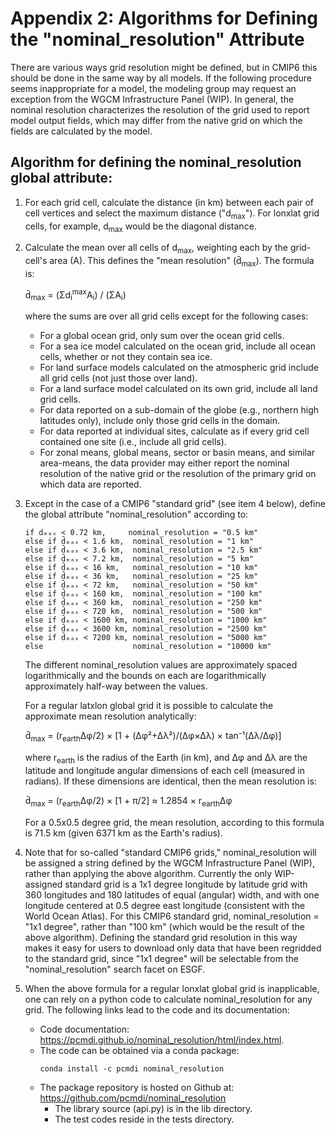 # Appendix 2: Algorithms for Defining the "nominal_resolution" Attribute

There are various ways grid resolution might be defined, but in CMIP6 this should be done in the same way by all models. If the following procedure seems inappropriate for a model, the modeling group may request an exception from the WGCM Infrastructure Panel (WIP). In general, the nominal resolution characterizes the resolution of the grid used to report model output fields, which may differ from the native grid on which the fields are calculated by the model.

## Algorithm for defining the nominal_resolution global attribute:

1. For each grid cell, calculate the distance (in km) between each pair of cell vertices and select the maximum distance ("d<sub>max</sub>"). For lonxlat grid cells, for example, d<sub>max</sub> would be the diagonal distance.

2. Calculate the mean over all cells of d<sub>max</sub>, weighting each by the grid-cell's area (A). This defines the "mean resolution" (d̄<sub>max</sub>). The formula is:

   d̄<sub>max</sub> = (Σd<sub>i</sub><sup>max</sup>A<sub>i</sub>) / (ΣA<sub>i</sub>)

   where the sums are over all grid cells except for the following cases:
   - For a global ocean grid, only sum over the ocean grid cells.
   - For a sea ice model calculated on the ocean grid, include all ocean cells, whether or not they contain sea ice.
   - For land surface models calculated on the atmospheric grid include all grid cells (not just those over land).
   - For a land surface model calculated on its own grid, include all land grid cells.
   - For data reported on a sub-domain of the globe (e.g., northern high latitudes only), include only those grid cells in the domain.
   - For data reported at individual sites, calculate as if every grid cell contained one site (i.e., include all grid cells).
   - For zonal means, global means, sector or basin means, and similar area-means, the data provider may either report the nominal resolution of the native grid or the resolution of the primary grid on which data are reported.

3. Except in the case of a CMIP6 "standard grid" (see item 4 below), define the global attribute "nominal_resolution" according to:

   ```
   if d̄ₘₐₓ < 0.72 km,     nominal_resolution = "0.5 km"
   else if d̄ₘₐₓ < 1.6 km,  nominal_resolution = "1 km"
   else if d̄ₘₐₓ < 3.6 km,  nominal_resolution = "2.5 km"
   else if d̄ₘₐₓ < 7.2 km,  nominal_resolution = "5 km"
   else if d̄ₘₐₓ < 16 km,   nominal_resolution = "10 km"
   else if d̄ₘₐₓ < 36 km,   nominal_resolution = "25 km"
   else if d̄ₘₐₓ < 72 km,   nominal_resolution = "50 km"
   else if d̄ₘₐₓ < 160 km,  nominal_resolution = "100 km"
   else if d̄ₘₐₓ < 360 km,  nominal_resolution = "250 km"
   else if d̄ₘₐₓ < 720 km,  nominal_resolution = "500 km"
   else if d̄ₘₐₓ < 1600 km, nominal_resolution = "1000 km"
   else if d̄ₘₐₓ < 3600 km, nominal_resolution = "2500 km"
   else if d̄ₘₐₓ < 7200 km, nominal_resolution = "5000 km"
   else                    nominal_resolution = "10000 km"
   ```

   The different nominal_resolution values are approximately spaced logarithmically and the bounds on each are logarithmically approximately half-way between the values.

   For a regular latxlon global grid it is possible to calculate the approximate mean resolution analytically:

   d̄<sub>max</sub> = (r<sub>earth</sub>Δφ/2) × [1 + (Δφ²+Δλ²)/(Δφ×Δλ) × tan⁻¹(Δλ/Δφ)]

   where r<sub>earth</sub> is the radius of the Earth (in km), and Δφ and Δλ are the latitude and longitude angular dimensions of each cell (measured in radians). If these dimensions are identical, then the mean resolution is:

   d̄<sub>max</sub> = (r<sub>earth</sub>Δφ/2) × [1 + π/2] ≈ 1.2854 × r<sub>earth</sub>Δφ

   For a 0.5x0.5 degree grid, the mean resolution, according to this formula is 71.5 km (given 6371 km as the Earth's radius).

4. Note that for so-called "standard CMIP6 grids," nominal_resolution will be assigned a string defined by the WGCM Infrastructure Panel (WIP), rather than applying the above algorithm. Currently the only WIP-assigned standard grid is a 1x1 degree longitude by latitude grid with 360 longitudes and 180 latitudes of equal (angular) width, and with one longitude centered at 0.5 degree east longitude (consistent with the World Ocean Atlas). For this CMIP6 standard grid, nominal_resolution = "1x1 degree", rather than "100 km" (which would be the result of the above algorithm). Defining the standard grid resolution in this way makes it easy for users to download only data that have been regridded to the standard grid, since "1x1 degree" will be selectable from the "nominal_resolution" search facet on ESGF.

5. When the above formula for a regular lonxlat global grid is inapplicable, one can rely on a python code to calculate nominal_resolution for any grid. The following links lead to the code and its documentation:
   - Code documentation: https://pcmdi.github.io/nominal_resolution/html/index.html.
   - The code can be obtained via a conda package:
     ```
     conda install -c pcmdi nominal_resolution
     ```
   - The package repository is hosted on Github at: https://github.com/pcmdi/nominal_resolution
     - The library source (api.py) is in the lib directory.
     - The test codes reside in the tests directory.
